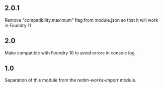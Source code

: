 ## 2.0.1
Remove "compatibility.maximum" flag from module.json so that it will work in Foundry 11

## 2.0
Make compatible with Foundry 10 to avoid errors in console log.

## 1.0

Separation of this module from the *realm-works-import* module.

